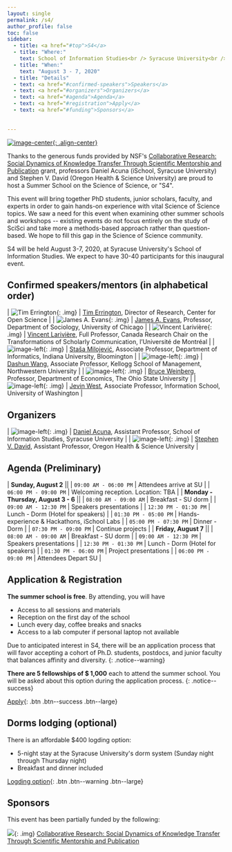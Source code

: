 ```yaml
---
layout: single
permalink: /s4/
author_profile: false
toc: false
sidebar: 
  - title: <a href="#top">S4</a>
  - title: "Where:"
    text: School of Information Studies<br /> Syracuse University<br /> Syracuse, NY<br /> USA
  - title: "When:"
    text: "August 3 - 7, 2020"
  - title: "Details"
  - text: <a href="#confirmed-speakers">Speakers</a>
  - text: <a href="#organizers">Organizers</a>
  - text: <a href="#agenda">Agenda</a>
  - text: <a href="#registration">Apply</a>
  - text: <a href="#funding">Sponsors</a>
    
  
---
```


<a name="top"></a>[![image-center](/assets/images/s4/s4_wide.png){: .align-center}](#top)

Thanks to the generous funds provided by NSF's [Collaborative Research: Social Dynamics of Knowledge Transfer Through Scientific Mentorship and Publication](https://www.nsf.gov/awardsearch/showAward?AWD_ID=1933803) grant, professors Daniel Acuna (iSchool, Syracuse University) and Stephen V. David (Oregon Health & Science University) are proud to host a Summer School on the Science of Science, or "S4".

This event will bring together PhD students, junior scholars, faculty, and experts in order to gain hands-on experience with vital Science of Science topics. We saw a need for this event when examining other summer schools and workshops -- existing events do not focus entirely on the study of SciSci and take more a methods-based approach rather than question-based. We hope to fill this gap in the Science of Science community.

S4 will be held August 3-7, 2020, at Syracuse University's School of Information Studies. We expect to have 30-40 participants for this inaugural event. 


## Confirmed speakers/mentors (in alphabetical order)<a name="confirmed-speakers" href="#confirmed-speakers"><i class="fa fa-link"></i></a>

<style>
.img {
   width:100px;
   height:100px;

    object-fit:scale-down;

}
</style>

| ![Tim Errington](/assets/images/s4/errington.original.jpg){: .img}  | [Tim Errington](https://www.linkedin.com/in/tim-errington-558a928/), Director of Research, Center for Open Science  |
| ![James A. Evans](/assets/images/s4/james.jpg){: .img}  | [James A. Evans](https://sociology.uchicago.edu/directory/james-evans), Professor, Department of Sociology, University of Chicago  |
| ![Vincent Larivière](/assets/images/s4/vLariviere.jpg){: .img}  | [Vincent Larivière](https://crc.ebsi.umontreal.ca/en/vincent-lariviere/biographie/), Full Professor, Canada Research Chair on the Transformations of Scholarly Communication, l’Université de Montréal  |
| ![image-left](/assets/images/s4/stasa.jpg){: .img}  | [Staša Milojević](http://homes.sice.indiana.edu/smilojev/), Associate Professor, Department of Informatics, Indiana University, Bloomington  |
|  ![image-left](/assets/images/s4/dashing-wang.jpg){: .img} |  [Dashun Wang](https://www.dashunwang.com/), Associate Professor, Kellogg School of Management, Northwestern University |
| ![image-left](/assets/images/s4/weinberg.27.jpg){: .img}  | [Bruce Weinberg](https://economics.osu.edu/people/weinberg.27), Professor, Department of Economics, The Ohio State University  |
| ![image-left](/assets/images/s4/jevinwest.jpg){: .img} | [Jevin West](https://jevinwest.org/), Associate Professor, Information School, University of Washington |

## Organizers <a name="organizers" href="#organizers"><i class="fa fa-link"></i></a>

| ![image-left](/assets/images/s4/daniel.png){: .img} | [Daniel Acuna](https://acuna.io), Assistant Professor, School of Information Studies, Syracuse University |
| ![image-left](/assets/images/s4/stephen.jpg){: .img} | [Stephen V. David](https://hearingbrain.org/), Assistant Professor, Oregon Health & Science University |


## Agenda (Preliminary) <a name="agenda" href="#agenda"><i class="fa fa-link"></i></a>

| **Sunday, August 2** ||
| `09:00 AM - 06:00 PM` | Attendees arrive at SU |
| `06:00 PM - 09:00 PM` | Welcoming reception. Location: TBA |
| **Monday - Thursday, August 3 - 6** ||
| `08:00 AM - 09:00 AM` | Breakfast - SU dorm | 
| `09:00 AM - 12:30 PM` | Speakers presentations | 
| `12:30 PM - 01:30 PM` | Lunch - Dorm (Hotel for speakers) |
| `01:30 PM - 05:00 PM` | Hands-experience & Hackathons, iSchool Labs |
| `05:00 PM - 07:30 PM` | Dinner - Dorm |
| `07:30 PM - 09:00 PM` | Continue projects |
| **Friday, August 7** ||
| `08:00 AM - 09:00 AM` | Breakfast - SU dorm | 
| `09:00 AM - 12:30 PM` | Speakers presentations | 
| `12:30 PM - 01:30 PM` | Lunch - Dorm (Hotel for speakers) |
| `01:30 PM - 06:00 PM` | Project presentations |
| `06:00 PM - 09:00 PM` | Attendees Depart SU |

## Application & Registration <a name="registration" href="#registration"><i class="fa fa-link"></i></a>

**The summer school is free**. By attending, you will have 

- Access to all sessions and materials
- Reception on the first day of the school
- Lunch every day, coffee breaks and snacks
- Access to a lab computer if personal laptop not available


Due to  anticipated interest in S4, there will be an application process that will favor accepting a cohort of 
Ph.D. students, postdocs, and junior faculty that balances affinity and diversity.
{: .notice--warning}

**There are 5 fellowships of $ 1,000** each to attend the summer school. You will be asked about this option during the application process.
{: .notice--success}


[Apply](https://forms.gle/wU3cV1FnGSxsKf2z7){: .btn .btn--success .btn--large}

## Dorms lodging (optional) 


There is an affordable $400 logding option:
 - 5-night stay at the Syracuse University's dorm system (Sunday night through Thursday night)
 - Breakfast and dinner included
 
[Logding option](http://cc.syr.edu/ScienceofScience){: .btn .btn--warning .btn--large}


## Sponsors <a name="funding" href="#funding"><i class="fa fa-link"></i></a>

This event has been partially funded by the following:

![](https://res-2.cloudinary.com/crunchbase-production/image/upload/c_lpad,h_256,w_256,f_auto,q_auto:eco/v1397179017/fcbae9be2ff6105c3a2f04e4db647eab.jpg){: .img} [Collaborative Research: Social Dynamics of Knowledge Transfer Through Scientific Mentorship and Publication](https://www.nsf.gov/awardsearch/showAward?AWD_ID=1933803)